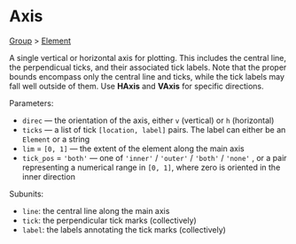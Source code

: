 # Axis

[Group](/docs/group) > [Element](/docs/element)

A single vertical or horizontal axis for plotting. This includes the central line, the perpendicual ticks, and their associated tick labels. Note that the proper bounds encompass only the central line and ticks, while the tick labels may fall well outside of them. Use **HAxis** and **VAxis** for specific directions.

Parameters:
- `direc` — the orientation of the axis, either `v` (vertical) or `h` (horizontal)
- `ticks` — a list of tick `[location, label]` pairs. The label can either be an `Element` or a string
- `lim` = `[0, 1]` — the extent of the element along the main axis
- `tick_pos` = `'both'` — one of `'inner'` / `'outer'` / `'both'` / `'none'` , or a pair representing a numerical range in `[0, 1]`, where zero is oriented in the inner direction

Subunits:
- `line`: the central line along the main axis
- `tick`: the perpendicular tick marks (collectively)
- `label`: the labels annotating the tick marks (collectively)
